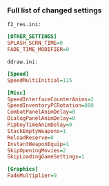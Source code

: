 ### Full list of changed settings

`f2_res.ini:`
```ini
[OTHER_SETTINGS]
SPLASH_SCRN_TIME=0
FADE_TIME_MODIFIER=0
```

`ddraw.ini:`
```ini
[Speed]
SpeedMultiInitial=115

[Misc]
SpeedInterfaceCounterAnims=2
SpeedInventoryPCRotation=880
CombatPanelAnimDelay=0
DialogPanelAnimDelay=0
PipboyTimeAnimDelay=0
StackEmptyWeapons=1
ReloadReserve=0
InstantWeaponEquip=1
SkipOpeningMovies=2
SkipLoadingGameSettings=1

[Graphics]
FadeMultiplier=0
```
